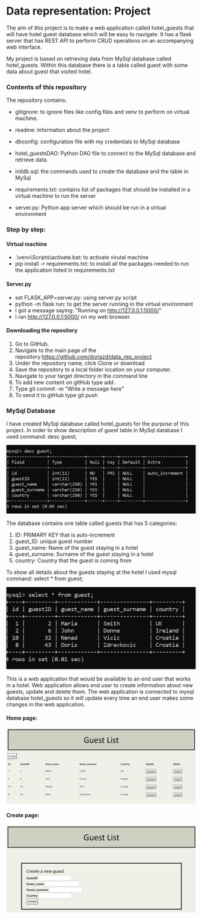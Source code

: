 # Data representation: Project


The aim of this project is to make a web application called hotel_guests that will
have hotel guest database which will be easy to navigate. It has a flask server that has REST API
to perform CRUD operations on an accompanying web interface. 


My project is based on retrieving data from MySql database called hotel_guests. Within this database there is a table called 
guest with some data about guest that visited hotel. 


### Contents of this repository

The repository contains: 

- gitignore: to ignore files like config files and venv to perform on virtual machine.

- readme: information about the project

- dbconfig: configuration file with my credentials to MySql database

- hotel_guestsDAO: Python DAO file to connect to the MySql database and retrieve data.

- initdb.sql: the commands used to create the database and the table in MySql

- requirements.txt: contains list of packages that should be installed in a virtual machine to run the server

- server.py: Python app server which should be run in a virtual environment

### Step by step:

#### Virtual machine

- .\venv\Scripts\activate.bat: to activate virutal machine
- pip install -r requirements.txt: to install all the packages needed to run the application listed in requirements.txt

#### Server.py

- set FLASK_APP=server.py: using server.py script
- python -m flask run: to get the server running in the virtual environment
- I got a message saying: "Running on http://127.0.0.1:5000/"
- I ran http://127.0.0.1:5000/ on my web browser.


#### Downloading the repository

1. Go to GitHub.
2. Navigate to the main page of the repository:https://github.com/doriszd/data_rep_project
3. Under the repository name, click Clone or download
4. Save the repository to a local folder location on your computer.
5. Navigate to your target directory in the command line
6. To add new content on gitHub type add .
7. Type git commit -m "Write a message here"
8. To send it to gitHub type git push


### MySql Database

I have created MySql database called hotel_guests for the purpose of this project. In order to show description of guest table in MySql database I used command: desc guest; 

![mysql_table](mysql_table.PNG)


The database contains one table called guests that has 5 categories:
1. ID: PRIMARY KEY that is auto-increment
2. guest_ID: unique guest number
3. guest_name: Name of the guest staying in a hotel
4. guest_surname: Surname of the guest staying in a hotel
5. country: Country that the guest is coming from

To show all details about the guests staying at the hotel I used mysql command: select * from guest;

![guest_list](guest.PNG)


This is a web application that would be available to an end user that works in a hotel. Web application allows end user to create information about new guests, update and delete them. 
The web application is connected to mysql database hotel_guests so it will update every time an end user makes some changes in the web application. 

#### Home page:

![guest_list](guest_list.PNG)

#### Create page:

![create a new guest](create.PNG)


